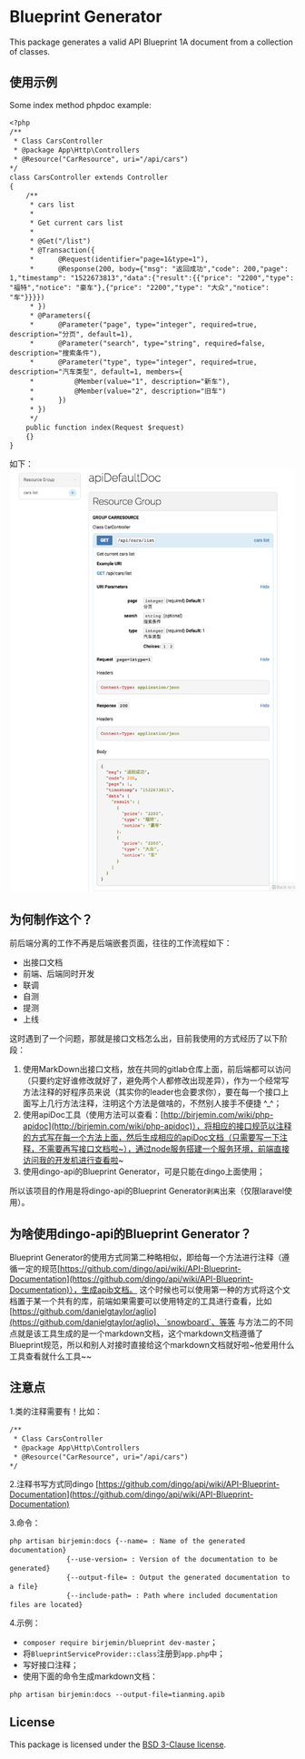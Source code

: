 # Blueprint Generator

This package generates a valid API Blueprint 1A document from a collection of classes.

## 使用示例

Some index method phpdoc example:

```
<?php
/**
 * Class CarsController
 * @package App\Http\Controllers
 * @Resource("CarResource", uri="/api/cars")
*/
class CarsController extends Controller
{
    /**
     * cars list
     *
     * Get current cars list
     *
     * @Get("/list")
     * @Transaction({
     *      @Request(identifier="page=1&type=1"),
     *      @Response(200, body={"msg": "返回成功","code": 200,"page": 1,"timestamp": "1522673813","data":{"result":{{"price": "2200","type": "福特","notice": "豪车"},{"price": "2200","type": "大众","notice": "车"}}}})
     * })
     * @Parameters({
     *      @Parameter("page", type="integer", required=true, description="分页", default=1),
     *      @Parameter("search", type="string", required=false, description="搜索条件"),
     *      @Parameter("type", type="integer", required=true, description="汽车类型", default=1, members={
     *          @Member(value="1", description="新车"),
     *          @Member(value="2", description="旧车")
     *      })
     * })
     */
    public function index(Request $request)
    {}
}
```
如下：
![image/image.jpg](image/image.jpg)

## 为何制作这个？

前后端分离的工作不再是后端嵌套页面，往往的工作流程如下：

* 出接口文档
* 前端、后端同时开发
* 联调
* 自测
* 提测
* 上线

这时遇到了一个问题，那就是接口文档怎么出，目前我使用的方式经历了以下阶段：
1. 使用MarkDown出接口文档，放在共同的gitlab仓库上面，前后端都可以访问（只要约定好谁修改就好了，避免两个人都修改出现差异），作为一个经常写方法注释的好程序员来说（其实你的leader也会要求你），要在每一个接口上面写上几行方法注释，注明这个方法是做啥的，不然别人接手不便捷 ^_^；
2. 使用apiDoc工具（使用方法可以查看：[http://birjemin.com/wiki/php-apidoc](http://birjemin.com/wiki/php-apidoc)），将相应的接口规范以注释的方式写在每一个方法上面，然后生成相应的apiDoc文档（只需要写一下注释，不需要再写接口文档啦~），通过node服务搭建一个服务环境，前端直接访问我的开发机进行查看啦~
3. 使用dingo-api的Blueprint Generator，可是只能在dingo上面使用；

所以该项目的作用是将dingo-api的Blueprint Generator`剥离`出来（仅限laravel使用）。

## 为啥使用dingo-api的Blueprint Generator？
Blueprint Generator的使用方式同第二种略相似，即给每一个方法进行注释（遵循一定的规范[https://github.com/dingo/api/wiki/API-Blueprint-Documentation](https://github.com/dingo/api/wiki/API-Blueprint-Documentation)），生成apib文档。
这个时候也可以使用第一种的方式将这个文档置于某一个共有的库，前端如果需要可以使用特定的工具进行查看，比如[https://github.com/danielgtaylor/aglio](https://github.com/danielgtaylor/aglio)、`snowboard`、等等
与方法二的不同点就是该工具生成的是一个markdown文档，这个markdown文档遵循了Blueprint规范，所以和别人对接时直接给这个markdown文档就好啦~他爱用什么工具查看就什么工具~~

## 注意点

1.类的注释需要有！比如：
```
/**
 * Class CarsController
 * @package App\Http\Controllers
 * @Resource("CarResource", uri="/api/cars")
*/
```

2.注释书写方式同dingo
[https://github.com/dingo/api/wiki/API-Blueprint-Documentation](https://github.com/dingo/api/wiki/API-Blueprint-Documentation)

3.命令：

```
php artisan birjemin:docs {--name= : Name of the generated documentation}
              {--use-version= : Version of the documentation to be generated}
              {--output-file= : Output the generated documentation to a file}
              {--include-path= : Path where included documentation files are located}
```

4.示例：
* `composer require birjemin/blueprint dev-master`；
* 将`BlueprintServiceProvider::class`注册到`app.php`中；
* 写好接口注释；
* 使用下面的命令生成markdown文档：

```
php artisan birjemin:docs --output-file=tianming.apib

```

## License

This package is licensed under the [BSD 3-Clause license](http://opensource.org/licenses/BSD-3-Clause).
